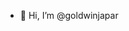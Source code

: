 - 👋 Hi, I’m @goldwinjapar

<!---
goldwinjapar/goldwinjapar is a ✨ special ✨ repository because its `README.md` (this file) appears on your GitHub profile.
You can click the Preview link to take a look at your changes.
--->
